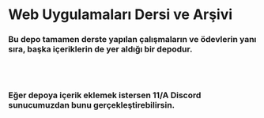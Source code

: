 <h1>Web Uygulamaları Dersi ve Arşivi</h1>
<h3>Bu depo tamamen derste yapılan çalışmaların ve ödevlerin yanı sıra, başka içeriklerin de yer aldığı bir depodur.</h3>
<br><br>
<h3>Eğer depoya içerik eklemek istersen 11/A Discord sunucumuzdan bunu gerçekleştirebilirsin.</h3>
